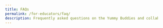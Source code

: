 ```yaml
---
title: FAQs
permalink: /for-educators/faq/
description: Frequently asked questions on the Yummy Buddies and collaboration.
---
```

